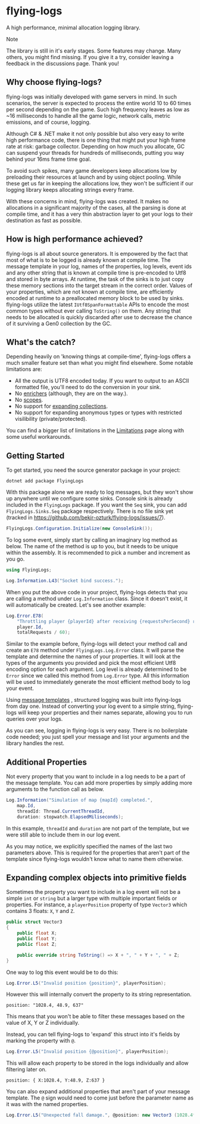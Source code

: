 # flying-logs
A high performance, minimal allocation logging library.

> [!NOTE] 
> The library is still in it's early stages. Some features may change. Many others, you might find missing. If you give it a try, consider leaving a feedback in the discussions page. Thank you!

## Why choose flying-logs?
flying-logs was initially developed with game servers in mind. In such scenarios, the server is expected to process the entire world 10 to 60 times per second depending on the game. Such high frequency leaves as low as ~16 milliseconds to handle all the game logic, network calls, metric emissions, and of course, logging.

Although C# & .NET make it not only possible but also very easy to write high performance code, there is one thing that might put your high frame rate at risk: garbage collector. Depending on how much you allocate, GC can suspend your threads for hundreds of milliseconds, putting you way behind your 16ms frame time goal.

To avoid such spikes, many game developers keep allocations low by preloading their resources at launch and by using object pooling. While these get us far in keeping the allocations low, they won't be sufficient if our logging library keeps allocating strings every frame.

With these concerns in mind, flying-logs was created. It makes no allocations in a significant majority of the cases, all the parsing is done at compile time, and it has a very thin abstraction layer to get your logs to their destination as fast as possible.

## How is high performance achieved?
flying-logs is all about source generators. It is empowered by the fact that most of what is to be logged is already known at compile time. The message template in your log, names of the properties, log levels, event ids and any other string that is known at compile time is pre-encoded to Utf8 and stored in byte arrays. At runtime, the task of the sinks is to just copy these memory sections into the target stream in the correct order. Values of your properties, which are not known at compile time, are efficiently encoded at runtime to a preallocated memory block to be used by sinks. flying-logs utilize the latest `IUtf8SpanFormattable` APIs to encode the most common types without ever calling `ToString()` on them. Any string that needs to be allocated is quickly discarded after use to decrease the chance of it surviving a Gen0 collection by the GC.

## What's the catch?
Depending heavily on 'knowing things at compile-time', flying-logs offers a much smaller feature set than what you might find elsewhere. Some notable limitations are:
- All the output is UTF8 encoded today. If you want to output to an ASCII formatted file, you'll need to do the conversion in your sink.
- No [enrichers](https://github.com/serilog/serilog/wiki/Enrichment) (although, they are on the way.).
- No [scopes](https://learn.microsoft.com/en-us/aspnet/core/fundamentals/logging/?view=aspnetcore-8.0#log-scopes).
- No support for [expanding collections](https://github.com/serilog/serilog/wiki/Structured-Data#collections).
- No support for expanding anonymous types or types with restricted visilibility (private/protected).

You can find a bigger list of limitations in the [Limitations](/docs/Limitations.md) page along with some useful workarounds.

## Getting Started

To get started, you need the source generator package in your project:

```
dotnet add package FlyingLogs
```

With this package alone we are ready to log messages, but they won't show up anywhere until we configure some sinks. Console sink is already included in the `FlyingLogs` package. If you want the `Seq` sink, you can add `FlyingLogs.Sinks.Seq` package respectively. There is no file sink yet (tracked in https://github.com/bekir-ozturk/flying-logs/issues/7).

```csharp
FlyingLogs.Configuration.Initialize(new ConsoleSink());
```

To log some event, simply start by calling an imaginary log method as below. The name of the method is up to you, but it needs to be unique within the assembly. It is recommended to pick a number and increment as you go.

```csharp
using FlyingLogs;

Log.Information.L43("Socket bind success.");
```

When you put the above code in your project, flying-logs detects that you are calling a method under `Log.Information` class. Since it doesn't exist, it will automatically be created. Let's see another example:

```csharp
Log.Error.E78(
    "Throttling player {playerId} after receiving {requestsPerSecond} requests per second on average within the last minute.",
    player.Id,
    totalRequests / 60);
```

Similar to the example before, flying-logs will detect your method call and create an `E78` method under `FlyingLogs.Log.Error` class. It will parse the template and determine the names of your properties. It will look at the types of the arguments you provided and pick the most efficient Utf8 encoding option for each argument. Log level is already determined to be `Error` since we called this method from `Log.Error` type. All this information will be used to immediately generate the most efficient method body to log your event.

Using [message templates]() , structured logging was built into flying-logs from day one. Instead of converting your log event to a simple string, flying-logs will keep your properties and their names separate, allowing you to run queries over your logs.

As you can see, logging in flying-logs is very easy. There is no boilerplate code needed; you just spell your message and list your arguments and the library handles the rest. 

## Additional Properties

Not every property that you want to include in a log needs to be a part of the message template. You can add more properties by simply adding more arguments to the function call as below.

```csharp
Log.Information("Simulation of map {mapId} completed.",
    map.Id,
    threadId: Thread.CurrentThreadId,
    duration: stopwatch.ElapsedMiliseconds);
```

 In this example, `threadId` and `duration` are not part of the template, but we were still able to include them in our log event.
 
 As you may notice, we explicitly specified the names of the last two parameters above. This is required for the properties that aren't part of the template since flying-logs wouldn't know what to name them otherwise.
 
 ## Expanding complex objects into primitive fields

Sometimes the property you want to include in a log event will not be a simple `int` or `string` but a larger type with multiple important fields or properties. For instance, a `playerPosition` property of type `Vector3` which contains 3 floats: `X`, `Y` and `Z`.

```csharp
public struct Vector3
{
    public float X;
    public float Y;
    public float Z;

    public override string ToString() => X + ", " + Y + ", " + Z;
}
```

One way to log this event would be to do this:

```csharp
Log.Error.L5("Invalid position {position}", playerPosition);
```

However this will internally convert the property to its string representation.

```
position: "1028.4, 48.9, 637"
```

This means that you won't be able to filter these messages based on the value of X, Y or Z individually.

Instead, you can tell flying-logs to 'expand' this struct into it's fields by marking the property with `@`.

```csharp
Log.Error.L5("Invalid position {@position}", playerPosition);
```

This will allow each property to be stored in the logs individually and allow filtering later on.

```
position: { X:1028.4, Y:48.9, Z:637 }
```

You can also expand additional properties that aren't part of your message template. The `@` sign would need to come just before the parameter name as it was with the named properties.

```csharp
Log.Error.L5("Unexpected fall damage.", @position: new Vector3 (1028.4f, 48.9f, 637f))
```
